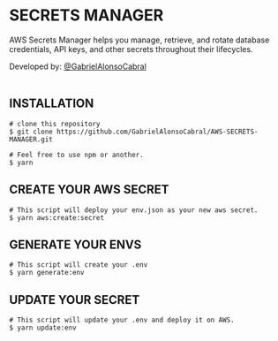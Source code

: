 # SECRETS MANAGER
  AWS Secrets Manager helps you manage, retrieve, and rotate database credentials, API keys, and other secrets throughout their lifecycles.


  Developed by: <a href="https://www.github.com/gabrielAlonsoCabral">@GabrielAlonsoCabral</a>  
  <br/>
  
## INSTALLATION

```
# clone this repository
$ git clone https://github.com/GabrielAlonsoCabral/AWS-SECRETS-MANAGER.git

# Feel free to use npm or another. 
$ yarn
```

## CREATE YOUR AWS SECRET 

```
# This script will deploy your env.json as your new aws secret.
$ yarn aws:create:secret
```

## GENERATE YOUR ENVS

```
# This script will create your .env
$ yarn generate:env
```

## UPDATE YOUR SECRET

```
# This script will update your .env and deploy it on AWS.
$ yarn update:env
```
